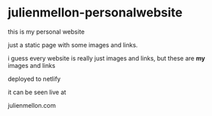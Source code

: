 # julienmellon-personalwebsite

this is my personal website

just a static page with some images and links.  

i guess every website is really just images and links, but these are **my** images and links

deployed to netlify 

it can be seen live at

julienmellon.com
